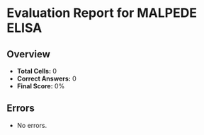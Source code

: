 # Evaluation Report for MALPEDE ELISA

## Overview

- **Total Cells:** 0
- **Correct Answers:** 0
- **Final Score:** 0%

## Errors

- No errors.